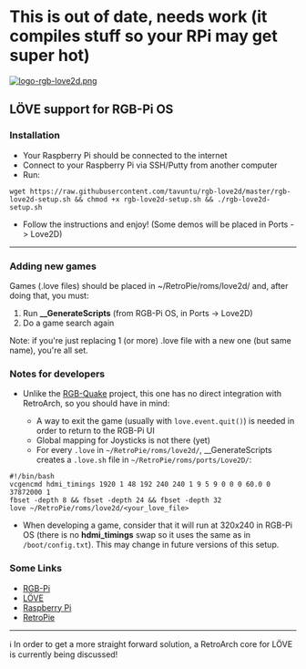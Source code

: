 # This is out of date, needs work (it compiles stuff so your RPi may get super hot)

[![logo-rgb-love2d.png](https://i.postimg.cc/8C4cJNzr/logo-rgb-love2d.png)](https://postimg.cc/KKKxCXLZ)

## LÖVE support for RGB-Pi OS

### Installation

* Your Raspberry Pi should be connected to the internet
* Connect to your Raspberry Pi via SSH/Putty from another computer
* Run:

```
wget https://raw.githubusercontent.com/tavuntu/rgb-love2d/master/rgb-love2d-setup.sh && chmod +x rgb-love2d-setup.sh && ./rgb-love2d-setup.sh
```
* Follow the instructions and enjoy! (Some demos will be placed in Ports -> Love2D)

---

### Adding new games

Games (.love files) should be placed in ~/RetroPie/roms/love2d/ and, after doing that, you must:

1. Run **__GenerateScripts** (from RGB-Pi OS, in Ports -> Love2D)
2. Do a game search again

Note: if you're just replacing 1 (or more) .love file with a new one (but same name), you're all set.

### Notes for developers

* Unlike the [RGB-Quake](https://github.com/tavuntu/rgb-quake) project, this one has no direct integration with RetroArch, so you should have in mind:

  * A way to exit the game (usually with ```love.event.quit()```) is needed in order to return to the RGB-Pi UI
  * Global mapping for Joysticks is not there (yet)
  * For every ```.love``` in ```~/RetroPie/roms/love2d/```, __GenerateScripts creates a ```.love.sh``` file in ```~/RetroPie/roms/ports/Love2D/```:

```shell
#!/bin/bash
vcgencmd hdmi_timings 1920 1 48 192 240 240 1 9 5 9 0 0 0 60.0 0 37872000 1
fbset -depth 8 && fbset -depth 24 && fbset -depth 32
love ~/RetroPie/roms/love2d/<your_love_file>
```
* When developing a game, consider that it will run at 320x240 in RGB-Pi OS (there is no **hdmi_timings** swap so it uses the same as in ```/boot/config.txt```). This may change in future versions of this setup.

### Some Links

* [RGB-Pi](https://www.rgb-pi.com/)
* [LÖVE](https://love2d.org/)
* [Raspberry Pi](https://www.raspberrypi.org/)
* [RetroPie](https://retropie.org.uk/)

---

 :information_source: In order to get a more straight forward solution, a RetroArch core for LÖVE is currently being discussed!

